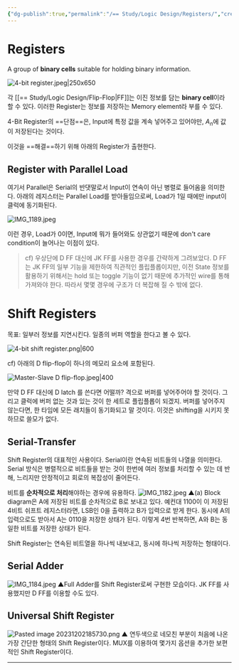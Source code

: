 ```yaml
---
{"dg-publish":true,"permalink":"/== Study/Logic Design/Registers/","created":"2023-12-18T05:39:16.000+09:00","updated":"2025-01-14T15:33:45.000+09:00"}
---
```



# Registers
A group of **binary cells** suitable for holding binary information.

![4-bit register.jpeg|250x650](/img/user/z-Attached%20Files/4-bit%20register.jpeg)

각 [[== Study/Logic Design/Flip-Flop\|FF]]는 이진 정보를 담는 **binary cell**이라 할 수 있다.
이러한 Register는 정보를 저장하는 Memory element라 부를 수 있다.

4-Bit Register의 ==단점==은, Input에 특정 값을 계속 넣어주고 있어야만, $A_n$에 값이 저장된다는 것이다.

이것을 ==해결==하기 위해 아래의 Register가 출현한다.
## Register with Parallel Load
여기서 Parallel은 Serial의 반댓말로서 Input이 연속이 아닌 병렬로 들어옴을 의미한다.
아래의 레지스터는 Parallel Load를 받아들임으로써, Load가 1일 때에만 input이 클럭에 동기화된다.

![IMG_1189.jpeg](/img/user/z-Attached%20Files/IMG_1189.jpeg)

이런 경우, Load가 0이면, Input에 뭐가 들어와도 상관없기 때문에 don't care condition이 늘어나는 이점이 있다.

> cf) 우상단에 D FF 대신에 JK FF를 사용한 경우를 간략하게 그려보았다. D FF는 JK FF의 일부 기능을 제한하여 직관적인 플립플롭이지만, 이전 State 정보를 활용하기 위해서는 hold 또는 toggle 기능이 없기 때문에 추가적인 wire를 통해 가져와야 한다. 따라서 몇몇 경우에 구조가 더 복잡해 질 수 밖에 없다.

# Shift Registers
목표: 일부러 정보를 지연시킨다. 일종의 버퍼 역할을 한다고 볼 수 있다.

![4-bit shift register.png|600](/img/user/z-Attached%20Files/4-bit%20shift%20register.png)

cf) 아래의 D flip-flop이 하나의 메모리 요소에 포함된다.

![Master-Slave D flip-flop.jpeg|400](/img/user/z-Attached%20Files/Master-Slave%20D%20flip-flop.jpeg)

만약 D FF 대신에 D latch 를 쓴다면 어떨까?
격으로 버퍼를 넣어주어야 할 것이다. 그리고 클럭에 버퍼 없는 것과 있는 것이 한 세트로 플립플롭이 되겠지. 버퍼를 넣어주지 않는다면, 한 타임에 모든 래치들이 동기화되고 말 것이다. 이것은 shifting을 시키지 못하므로 쓸모가 없다.

## Serial-Transfer
Shift Register의 대표적인 사용이다. Serial이란 연속된 비트들의 나열을 의미한다. Serial 방식은 병렬적으로 비트들을 받는 것이 한번에 여러 정보를 처리할 수 있는 데 반해, 느리지만 안정적이고 회로의 복잡성이 줄어든다.

비트를 **순차적으로 처리**해야하는 경우에 유용하다.
![IMG_1182.jpeg](/img/user/z-Attached%20Files/IMG_1182.jpeg)
▲(a) Block diagram은 A에 저장된 비트를 순차적으로 B로 보내고 있다. 예컨대 1100이 이 저장된 4비트 쉬프트 레지스터라면, LSB인 0을 출력하고 B가 입력으로 받게 한다. 동시에 A의 입력으로도 받아서 A는 0110을 저장한 상태가 된다. 이렇게 4번 반복하면, A와 B는 동일한 비트를 저장한 상태가 된다.

Shift Register는 연속된 비트열을 하나씩 내보내고, 동시에 하나씩 저장하는 형태이다.

## Serial Adder

![IMG_1184.jpeg](/img/user/z-Attached%20Files/IMG_1184.jpeg)
▲Full Adder를 Shift Register로써 구현한 모습이다. JK FF를 사용했지만 D FF를 이용할 수도 있다.

## Universal Shift Register

![Pasted image 20231202185730.png](/img/user/z-Attached%20Files/Pasted%20image%2020231202185730.png)
▲ 연두색으로 네모친 부분이 처음에 나온 가장 간단한 형태의 Shift Register이다. MUX를 이용하여 몇가지 옵션을 추가한 보편적인 Shift Register이다.

----

